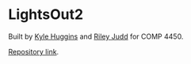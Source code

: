 # LightsOut2

Built by [Kyle Huggins](https://github.com/kjhx/) and [Riley Judd](https://github.com/fairytamerryles/) for COMP 4450.

[Repository link](https://github.com/kjhx/lightsout2).
